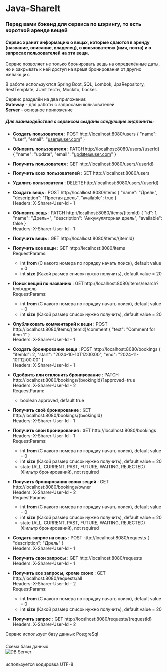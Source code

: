 # Java-ShareIt
### Перед вами бэкенд для сервиса по шэрингу, то есть короткой аренде вещей
#### Сервис хранит информацию о вещах, которые сдаются в аренду (название, описание, владелец), о пользователях (имя, почта) и о запросах пользователей на эти вещи.
Сервис позволяет не только бронировать вещь на определённые даты, но и закрывать к ней доступ на время бронирования от других желающих. <br>

В работе используются Spring Boot, SQL, Lombok, JpaRepository, RestTemplate, JUnit тесты, Mockito, Docker. <br>

Сервис разделён на два приложения: <br>
__Gateway__ - для работы с запросами пользователей <br>
__Server__ - основное приложение
##### Для взаимодействия с сервисом созданы следующие эндпоинты:

* __Создать пользователя__ : POST http://localhost:8080/users
{
"name": "user",
"email": "user@user.com"
} <br>
* __Обновить пользователя__ : PATCH http://localhost:8080/users/{userId}
{
"name": "update",
"email": "update@user.com"
} <br>
* __Получить пользователя__ : GET http://localhost:8080/users/{userId} <br>
* __Получить всех пользователей__ : GET http://localhost:8080/users <br>
* __Удалить пользователя__ : DELETE http://localhost:8080/users/{userId} <br>

* __Создать вещь__ : POST http://localhost:8080/items
{
"name": "Дрель",
"description": "Простая дрель",
"available": true
}  <br>
Headers: X-Sharer-User-Id - 1 <br>
* __Обновить вещь__ : PATCH http://localhost:8080/items/{itemId}
{
"id": 1,
"name": "Дрель+",
"description": "Аккумуляторная дрель",
"available": false
} <br>
Headers: X-Sharer-User-Id - 1 <br>
* __Получить вещь__ : GET http://localhost:8080/items/{itemId} <br>
* __Получить все вещи__ : GET http://localhost:8080/items <br>
RequestParams:
  * int __from__ (С какого номера по порядку начать поиск), default value = 0
  * int __size__ (Какой размер список нужно получить), default value = 20

* __Поиск вещей по названию__ : GET http://localhost:8080/items/search?text=дрель <br>
RequestParams:
  * int __from__ (С какого номера по порядку начать поиск), default value = 0
  * int __size__ (Какой размер список нужно получить), default value = 20

* __Опубликовать комментарий к вещи__ : POST http://localhost:8080/items/{itemId}/comment
{
"text": "Comment for item 1"
} <br>
Headers: X-Sharer-User-Id - 1 <br>

* __Создать бронирование вещи__ : POST http://localhost:8080/bookings
{
"itemId": 2,
"start": "2024-10-10T12:00:00",
"end": "2024-11-10T12:00:00"
} <br>
Headers: X-Sharer-User-Id - 1 <br>
* __Одобрить или отклонить бронирование__ : PATCH http://localhost:8080/bookings/{bookingId}?approved=true <br>
Headers: X-Sharer-User-Id - 2 <br>
RequestParam: 
  * boolean approved, default true <br>
* __Получить своё бронирование__ : GET http://localhost:8080/bookings/{bookingId} <br>
Headers: X-Sharer-User-Id - 1 <br>
* __Получить свои бронирования__ : GET http://localhost:8080/bookings <br>
Headers: X-Sharer-User-Id - 1 <br>
RequestParams:
  * int __from__ (С какого номера по порядку начать поиск), default value = 0
  * int __size__ (Какой размер список нужно получить), default value = 20
  * state (ALL, CURRENT, PAST, FUTURE, WAITING, REJECTED) (Фильтр бронирований), not required <br>

* __Получить бронирования своих вещей__ : GET http://localhost:8080/bookings/owner <br>
Headers: X-Sharer-User-Id - 2 <br>
RequestParams:
  * int __from__ (С какого номера по порядку начать поиск), default value = 0
  * int __size__ (Какой размер список нужно получить), default value = 20
  * state (ALL, CURRENT, PAST, FUTURE, WAITING, REJECTED) (Фильтр бронирований), not required <br>

* __Создать запрос на вещь__ : POST http://localhost:8080/requests
{
"description": "Дрель"
} <br>
Headers: X-Sharer-User-Id - 1 <br>
* __Получить свои запросы__ : GET http://localhost:8080/requests <br>
Headers: X-Sharer-User-Id - 1 <br>
* __Получить все запросы, кроме своих__ : GET http://localhost:8080/requests/all <br>
Headers: X-Sharer-User-Id - 2 <br>
RequestParams:
  * int __from__ (С какого номера по порядку начать поиск), default value = 0
  * int __size__ (Какой размер список нужно получить), default value = 20

* __Получить запрос__ : GET http://localhost:8080/requests/{requestId} <br>
Headers: X-Sharer-User-Id - 2 <br>

Сервис использует базу данных PostgreSql
###
Схема базы данных <br>
![DB Server](https://github.com/ARTpknk/java-shareit/assets/108333044/464a5789-ea37-458c-b131-8a52d53bebc9)

###
используется кодировка UTF-8